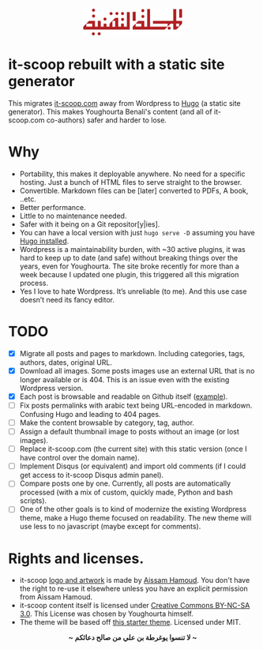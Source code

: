 <p align="center">
    <img width=200 src="https://raw.githubusercontent.com/01walid/it-scoop/master/static/images/logo-colored.png" />
</p>

# it-scoop rebuilt with a static site generator

This migrates [it-scoop.com](https://www.it-scoop.com/) away from Wordpress to [Hugo](https://gohugo.io/) (a static site generator). This makes Youghourta Benali's
content (and all of it-scoop.com co-authors) safer and harder to lose.

# Why
- Portability, this makes it deployable anywhere. No need for a specific hosting. Just a bunch of HTML files to serve straight to the browser.
- Convertible. Markdown files can be [later] converted to PDFs, A book, ..etc. 
- Better performance.
- Little to no maintenance needed.
- Safer with it being on a Git repositor[y|ies]. 
- You can have a local version with just `hugo serve -D` assuming you have [Hugo installed](https://gohugo.io/getting-started/installing/#quick-install).
- Wordpress is a maintainability burden, with ~30 active plugins, it was hard to keep up to date (and safe) without breaking things over the years, even for Youghourta. The site broke recently for more than a week because I updated one plugin, this triggered all this migration process.
- Yes I love to hate Wordpress. It’s unreliable (to me). And this use case doesn’t need its fancy editor. 


# TODO
- [x] Migrate all posts and pages to markdown. Including categories, tags, authors, dates, original URL.
- [x] Download all images. Some posts images use an external URL that is no longer available or is 404. This is an issue even with the existing Wordpress version.
- [x] Each post is browsable and readable on Github itself ([example](/content/posts/2020/2020-02-15-use-youtube-without-youtube-app/index.md)).
- [ ] Fix posts permalinks with arabic text being URL-encoded in markdown. Confusing Hugo and leading to 404 pages.
- [ ] Make the content browsable by category, tag, author.
- [ ] Assign a default thumbnail image to posts without an image (or lost images).
- [ ] Replace it-scoop.com (the current site) with this static version (once I have control over the domain name).
- [ ] Implement Disqus (or equivalent) and import old comments (if I could get access to it-scoop Disqus admin panel).
- [ ] Compare posts one by one. Currently, all posts are automatically processed (with a mix of custom, quickly made, Python and bash scripts).
- [ ] One of the other goals is to kind of modernize the existing Wordpress theme, make a Hugo theme focused on readability. The new theme will use less to no javascript (maybe except for comments).

# Rights and licenses.
- it-scoop [logo and artwork](static/images) is made by [Aissam Hamoud](https://twitter.com/hamoudaissam). You don't have the right to re-use it elsewhere unless you have an explicit permission from Aissam Hamoud.
- it-scoop content itself is licensed under [Creative Commons BY-NC-SA 3.0](https://creativecommons.org/licenses/by-nc-sa/3.0/). This License was chosen by Youghourta himself.
- The theme will be based off [this starter theme](https://github.com/dirkolbrich/hugo-theme-tailwindcss-starter). Licensed under MIT. 

<p align="center">
    <strong>~ لا تنسوا يوغرطة بن علي من صالح دعائكم ~</strong>
</p>
